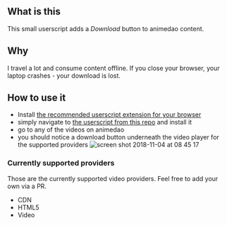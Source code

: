 ## What is this
This small userscript adds a _Download_ button to animedao content.

## Why
I travel a lot and consume content offline. If you close your browser, your laptop crashes - your download is lost.

## How to use it
* Install [the recommended userscript extension for your browser](https://www.google.com/search?q=tampermonkey&ie=utf-8&oe=utf-8)
* simply navigate to [the userscript from this repo](https://raw.githubusercontent.com/tzubertowski/animeda-jt-o/master/animedajto.user.js) and install it
* go to any of the videos on animedao
* you should notice a download button underneath the video player for the supported providers
![screen shot 2018-11-04 at 08 45 17](https://user-images.githubusercontent.com/452733/47961593-55e47680-e00e-11e8-8998-0f511b523c53.png)


### Currently supported providers
Those are the currently supported video providers. Feel free to add your own via a PR.
* CDN
* HTML5
* Video

